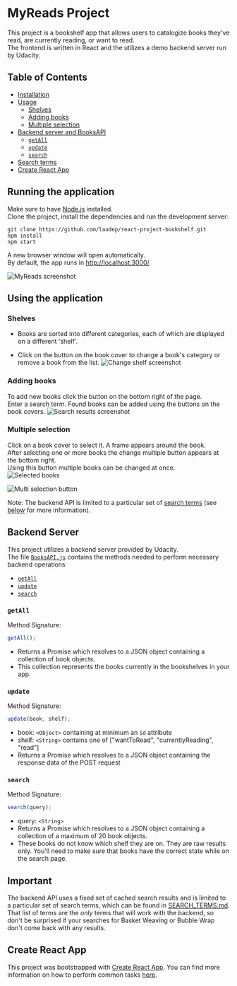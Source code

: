 # MyReads Project

This project is a bookshelf app that allows users to catalogize books they've
read, are currently reading, or want to read.  
The frontend is written in React and the utilizes a demo backend server run by
Udacity.

## Table of Contents

- [Installation](#running-the-application)
- [Usage](#using-the-application)
  - [Shelves](#shelves)
  - [Adding books](#adding-books)
  - [Multiple selection](#multiple-selection)
- [Backend server and BooksAPI](#backend-server)
  - [`getAll`](#getall)
  - [`update`](#update)
  - [`search`](#search)
- [Search terms](#important)
- [Create React App](#create-react-app)

## Running the application

Make sure to have [Node.js](https://nodejs.org/en/) installed.  
Clone the project, install the dependencies and run the development server:

```
git clone https://github.com/laudep/react-project-bookshelf.git
npm install
npm start
```

A new browser window will open automatically.  
By default, the app runs in [http://localhost:3000/](http://localhost:3000/).

![MyReads screenshot](screenshots/myreads_overview.png "App sceenshot")

## Using the application

### Shelves

- Books are sorted into different categories, each of which are displayed on a different 'shelf'.

- Click on the button on the book cover to change a book's category or remove a book from the list.
  ![Change shelf screenshot](screenshots/change_shelf.png "Change shelf sceenshot")

### Adding books

To add new books click the button on the bottom right of the page.  
Enter a search term. Found books can be added using the buttons on the book covers.
![Search results screenshot](screenshots/search_results.png "Search results sceenshot")

### Multiple selection

Click on a book cover to select it. A frame appears around the book.  
After selecting one or more books the change multiple button appears at the bottom right.  
Using this button multiple books can be changed at once.  
![Selected books](screenshots/selected_books.png "Two selected books and an unselected book (right)")

![Multi selection button](screenshots/button_multi_selection.png "Multi selection button")

Note: The backend API is limited to a particular set of [search terms](#search-terms)
(see [below](#Important) for more information).

## Backend Server

This project utilizes a backend server provided by Udacity.  
The file [`BooksAPI.js`](src/BooksAPI.js) contains the methods needed to
perform necessary backend operations

- [`getAll`](#getall)
- [`update`](#update)
- [`search`](#search)

### `getAll`

Method Signature:

```js
getAll();
```

- Returns a Promise which resolves to a JSON object containing a collection of book objects.
- This collection represents the books currently in the bookshelves in your app.

### `update`

Method Signature:

```js
update(book, shelf);
```

- book: `<Object>` containing at minimum an `id` attribute
- shelf: `<String>` contains one of ["wantToRead", "currentlyReading", "read"]
- Returns a Promise which resolves to a JSON object containing the response data of the POST request

### `search`

Method Signature:

```js
search(query);
```

- query: `<String>`
- Returns a Promise which resolves to a JSON object containing a collection of a maximum of 20 book objects.
- These books do not know which shelf they are on. They are raw results only. You'll need to make sure that books have the correct state while on the search page.

## Important

The backend API uses a fixed set of cached search results and is limited to a
particular set of search terms, which can be found in
[SEARCH_TERMS.md](SEARCH_TERMS.md). That list of terms are the _only_ terms
that will work with the backend, so don't be surprised if your searches for
Basket Weaving or Bubble Wrap don't come back with any results.

## Create React App

This project was bootstrapped with [Create React App](https://github.com/facebookincubator/create-react-app). You can find more
information on how to perform common tasks [here](https://github.com/facebookincubator/create-react-app/blob/master/packages/react-scripts/template/README.md).
